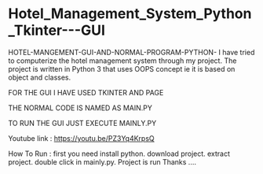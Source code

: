 # Hotel_Management_System_Python_Tkinter---GUI
HOTEL-MANGEMENT-GUI-AND-NORMAL-PROGRAM-PYTHON-
I have tried to computerize the hotel management system through my project. The project is written in Python 3 that uses OOPS concept ie it is based on object and classes.

FOR THE GUI I HAVE USED TKINTER AND PAGE

THE NORMAL CODE IS NAMED AS MAIN.PY

TO RUN THE GUI JUST EXECUTE MAINLY.PY

Youtube link : https://youtu.be/PZ3Yq4KrpsQ

How To Run :
first you need install python.
download project.
extract project.
double click in mainly.py.
Project is run
Thanks ....

